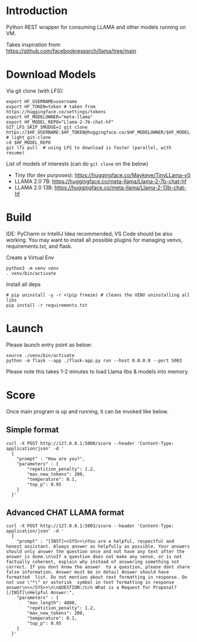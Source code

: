 # Introduction
Python REST wrapper for consuming LLAMA and other models running on VM.

Takes inspiration from: https://github.com/facebookresearch/llama/tree/main

# Download Models

Via git clone (with LFS):
```shell
export HF_USERNAME=username
export HF_TOKEN=token # taken from https://huggingface.co/settings/tokens
export HF_MODELOWNER="meta-llama"
export HF_MODEL_REPO="Llama-2-7b-chat-hf" 
GIT_LFS_SKIP_SMUDGE=1 git clone https://$HF_USERNAME:$HF_TOKEN@huggingface.co/$HF_MODELOWNER/$HF_MODEL_REPO  # light git-clone
cd $HF_MODEL_REPO
git lfs pull  # using LFS to download is faster (parallel, with resume)
```

List of models of interests (can do `git clone` on the below)
* Tiny (for dev purposes): https://huggingface.co/Maykeye/TinyLLama-v0
* LLAMA 2.0 7B: https://huggingface.co/meta-llama/Llama-2-7b-chat-hf
* LLAMA 2.0 13B: https://huggingface.co/meta-llama/Llama-2-13b-chat-hf

# Build
IDE: PyCharm or IntelliJ Idea recommended, VS Code should be also working. You may want to install all possible plugins for managing venvs, requirements.txt, and flask. 

Create a Virtual Env
```shell
python3 -m venv venv
. venv/bin/activate
```

Install all deps
```shell
# pip uninstall -y -r <(pip freeze) # cleans the VENV uninstalling all libs
pip install -r requirements.txt
```

# Launch

Please launch entry point as below:
```shell
source ./venv/bin/activate
python -m flask --app ./flask-app.py run --host 0.0.0.0 --port 5003
```

Please note this takes 1-2 minutes to load Llama libs & models into memory.

# Score

Once main program is up and running, it can be invoked like below.

## Simple format
```shell
curl -X POST http://127.0.0.1:5000/score --header 'Content-Type: application/json' -d '
  {
    "prompt" : "How are you?",
    "parameters" : {
        "repetition_penalty": 1.2,
        "max_new_tokens": 200,
        "temperature": 0.1,
        "top_p": 0.95
    }
  }'
```

## Advanced CHAT LLAMA format

```shell
curl -X POST http://127.0.0.1:5003/score --header 'Content-Type: application/json' -d '
  {
    "prompt" : "[INST]<<SYS>>\nYou are a helpful, respectful and honest assistant. Always answer as helpfully as possible. Your answers should only answer the question once and not have any text after the answer is done.\n\nIf a question does not make any sense, or is not factually coherent, explain why instead of answering something not correct. If you dont know the answer  to a question, please dont share false information. Answer must be in detail Answer should have formatted  list. Do not mention about text formatting in response. Do not use \"*\" or asterisk  symbol in text formatting in response answer\n<</SYS>>\n\nQUESTION:/n/n What is a Request for Proposal?[/INST]\nHelpful Answer:",
    "parameters" : {
        "max_length": 4000,
        "repetition_penalty": 1.2,
        "max_new_tokens": 200,
        "temperature": 0.1,
        "top_p": 0.95
    }
  }'
```
